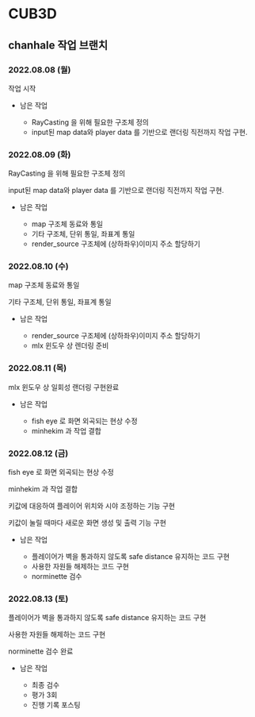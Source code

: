 # CUB3D
## chanhale 작업 브랜치

### 2022.08.08 (월)

작업 시작

* 남은 작업

	* RayCasting 을 위해 필요한 구조체 정의
	* input된 map data와 player data 를 기반으로 랜더링 직전까지 작업 구현.

### 2022.08.09 (화)

RayCasting 을 위해 필요한 구조체 정의

input된 map data와 player data 를 기반으로 랜더링 직전까지 작업 구현.

* 남은 작업

	* map 구조체 동료와 통일
	* 기타 구조체, 단위 통일, 좌표계 통일
	* render_source 구조체에 (상하좌우)이미지 주소 할당하기

### 2022.08.10 (수)

map 구조체 동료와 통일

기타 구조체, 단위 통일, 좌표계 통일

* 남은 작업

	* render_source 구조체에 (상하좌우)이미지 주소 할당하기
	* mlx 윈도우 상 렌더링 준비

### 2022.08.11 (목)

mlx 윈도우 상 일회성 랜더링 구현완료

* 남은 작업

	* fish eye 로 화면 외곡되는 현상 수정
	* minhekim 과 작업 결합

### 2022.08.12 (금)

fish eye 로 화면 외곡되는 현상 수정

minhekim 과 작업 결합

키값에 대응하여 플레이어 위치와 시야 조정하는 기능 구현

키값이 눌릴 때마다 새로운 화면 생성 및 출력 기능 구현

* 남은 작업

	* 플레이어가 벽을 통과하지 않도록 safe distance 유지하는 코드 구현
	* 사용한 자원들 해제하는 코드 구현
	* norminette 검수

### 2022.08.13 (토)

플레이어가 벽을 통과하지 않도록 safe distance 유지하는 코드 구현

사용한 자원들 해제하는 코드 구현

norminette 검수 완료

* 남은 작업

	* 최종 검수
	* 평가 3회
	* 진행 기록 포스팅
